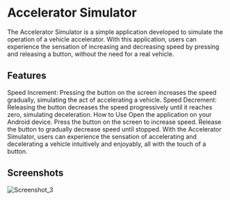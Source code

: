 # Accelerator Simulator
The Accelerator Simulator is a simple application developed to simulate the operation of a vehicle accelerator. With this application, users can experience the sensation of increasing and decreasing speed by pressing and releasing a button, without the need for a real vehicle.

## Features
Speed Increment: Pressing the button on the screen increases the speed gradually, simulating the act of accelerating a vehicle.
Speed Decrement: Releasing the button decreases the speed progressively until it reaches zero, simulating deceleration.
How to Use
Open the application on your Android device.
Press the button on the screen to increase speed.
Release the button to gradually decrease speed until stopped.
With the Accelerator Simulator, users can experience the sensation of accelerating and decelerating a vehicle intuitively and enjoyably, all with the touch of a button.




## Screenshots
![Screenshot_3](https://github.com/pedrojcoliveira/Speedometer/assets/97547565/5362b6a6-8fd5-4d73-adcf-b87712b0cc10)
